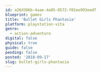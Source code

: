 ```yaml
---
id: a26d386b-4aae-4a05-8572-f01ee993eed7
blueprint: games
title: 'Bullet Girls Phantasia'
platform: playstation-vita
genre:
  - action-adventure
digital: false
physical: true
guide: false
pending: false
posted: '2018-09-17'
slug: bullet-girls-phantasia
---
```

